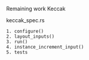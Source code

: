 Remaining work Keccak

keccak_spec.rs

    1. configure()
    2. layout_inputs()
    3. run()
    4. instance_increment_input()
    5. tests

